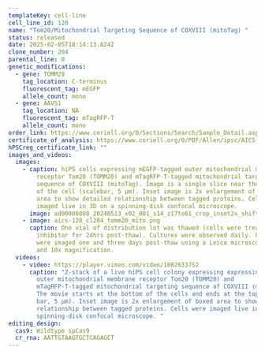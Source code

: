 ```yaml
---
templateKey: cell-line
cell_line_id: 120
name: "Tom20/Mitochondrial Targeting Sequence of COXVIII (mitoTag) "
status: released
date: 2025-02-05T18:14:13.824Z
clone_number: 204
parental_line: 0
genetic_modifications:
  - gene: TOMM20
    tag_location: C-terminus
    fluorescent_tag: mEGFP
    allele_count: mono
  - gene: AAVS1
    tag_location: NA
    fluorescent_tag: mTagRFP-T
    allele_count: mono
order_link: https://www.coriell.org/0/Sections/Search/Sample_Detail.aspx?Ref=AICS-0120-204&Product=iPSC&PgId=166
certificate_of_analysis: https://www.coriell.org/0/PDF/Allen/ipsc/AICS-0120-204_CofA.pdf
hPSCreg_certificate_link: ""
images_and_videos:
  images:
    - caption: hiPS cells expressing mEGFP-tagged outer mitochondrial membrane
        receptor Tom20 (TOMM20) and mTagRFP-T-tagged mitochondrial targeting
        sequence of COXVIII (mitoTag). Image is a single slice near the bottom
        of the cell (scalebar, 5 μm). Inset image is 2x enlargement of boxed
        area to show detailed relationship between tagged proteins. Cells were
        imaged live in 3D on a spinning-disk confocal microscope.
      image: ad00006088_20240513_x02_001_s14_z17to61_crop_inset2x_shifted_scalebar5um_rgb_z14.png
    - image: aics-120_cl204_tomm20_mito.png
      caption: One vial of distribution lot was thawed (cells were treated with ROCK
        inhibitor for 24hrs post-thaw). Cultures were observed daily. Colonies
        were imaged one and three days post-thaw using a Leica microscope at 4x
        and 10x magnification.
  videos:
    - video: https://player.vimeo.com/video/1082633752
      caption: "Z-stack of a live hiPS cell colony expressing expressing mEGFP-tagged
        outer mitochondrial membrane receptor Tom20 (TOMM20) and
        mTagRFP-T-tagged mitochondrial targeting sequence of COXVIII (mitoTag).
        The movie starts at the bottom of the cells and ends at the top (scale
        bar, 5 µm). Inset image is 2x enlargement of boxed area to show detailed
        relationship between tagged proteins. Cells were imaged live in 3D on a
        spinning-disk confocal microscope. "
editing_design:
  cas9: Wildtype spCas9
  cr_rna: AATTGTAAGTGCTCAGAGCT
---
```

